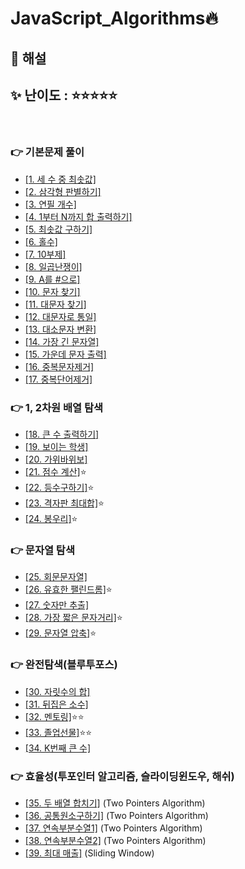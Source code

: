 # JavaScript_Algorithms🔥

## 👀 해설

## ✨ 난이도 : ⭐⭐⭐⭐⭐

<br/>

### 👉 기본문제 풀이

- [\[1. 세 수 중 최솟값\]](https://blog.naver.com/tlsgkdals71/222653941363)
- [\[2. 삼각형 판별하기\]](https://blog.naver.com/tlsgkdals71/222653948128)
- [\[3. 연필 개수\]](https://blog.naver.com/tlsgkdals71/222654064793)
- [\[4. 1부터 N까지 합 출력하기\]](https://blog.naver.com/tlsgkdals71/222654402322)
- [\[5. 최솟값 구하기\]](https://blog.naver.com/tlsgkdals71/222654448743)
- [\[6. 홀수\]](https://blog.naver.com/tlsgkdals71/222654520628)
- [\[7. 10부제\]](https://blog.naver.com/tlsgkdals71/222655561266)
- [\[8. 일곱난쟁이\]](https://blog.naver.com/tlsgkdals71/222656579186)
- [\[9. A를 #으로\]](https://blog.naver.com/tlsgkdals71/222657482640)
- [\[10. 문자 찾기\]](https://blog.naver.com/tlsgkdals71/222657547188)
- [\[11. 대문자 찾기\]](https://blog.naver.com/tlsgkdals71/222659766100)
- [\[12. 대문자로 통일\]](https://blog.naver.com/tlsgkdals71/222660970889)
- [\[13. 대소문자 변환\]](https://blog.naver.com/tlsgkdals71/222660990676)
- [\[14. 가장 긴 문자열\]](https://blog.naver.com/tlsgkdals71/222661023852)
- [\[15. 가운데 문자 출력\]](https://blog.naver.com/tlsgkdals71/222661882371)
- [\[16. 중복문자제거\]](https://blog.naver.com/tlsgkdals71/222663171710)
- [\[17. 중복단어제거\]](https://blog.naver.com/tlsgkdals71/222663209700)

### 👉 1, 2차원 배열 탐색

- [\[18. 큰 수 출력하기\]](https://blog.naver.com/tlsgkdals71/222664266048)
- [\[19. 보이는 학생\]](https://blog.naver.com/tlsgkdals71/222664498075)
- [\[20. 가위바위보\]](https://blog.naver.com/tlsgkdals71/222665228842)
- [\[21. 점수 계산\]](https://blog.naver.com/tlsgkdals71/222666188525)⭐
- [\[22. 등수구하기\]](https://blog.naver.com/tlsgkdals71/222667284458)⭐
- [\[23. 격자판 최대합\]](https://blog.naver.com/tlsgkdals71/222668079694)⭐
- [\[24. 봉우리\]](https://blog.naver.com/tlsgkdals71/222669361685)⭐

### 👉 문자열 탐색

- [\[25. 회문문자열\]](https://blog.naver.com/tlsgkdals71/222669899059)
- [\[26. 유효한 팰린드롬\]](https://blog.naver.com/tlsgkdals71/222670684584)⭐
- [\[27. 숫자만 추출\]](https://blog.naver.com/tlsgkdals71/222671347981)
- [\[28. 가장 짧은 문자거리\]](https://blog.naver.com/tlsgkdals71/222672815649)⭐
- [\[29. 문자열 압축\]](https://blog.naver.com/tlsgkdals71/222673486996)⭐

### 👉 완전탐색(블루투포스)

- [\[30. 자릿수의 합\]](https://blog.naver.com/tlsgkdals71/222673896777)
- [\[31. 뒤집은 소수\]](https://blog.naver.com/tlsgkdals71/222675583280)
- [\[32. 멘토링\]](https://blog.naver.com/tlsgkdals71/222676457427)⭐⭐
- [\[33. 졸업선물\]](https://blog.naver.com/tlsgkdals71/222678874621)⭐⭐
- [\[34. K번째 큰 수\]](https://blog.naver.com/tlsgkdals71/222679384187)

### 👉 효율성(투포인터 알고리즘, 슬라이딩윈도우, 해쉬)

- [\[35. 두 배열 합치기\]](https://blog.naver.com/tlsgkdals71/222680167936) (Two Pointers Algorithm)
- [\[36. 공통원소구하기\]](https://blog.naver.com/tlsgkdals71/222680710634) (Two Pointers Algorithm)
- [\[37. 연속부분수열1\]](https://blog.naver.com/tlsgkdals71/222685467080) (Two Pointers Algorithm)
- [\[38. 연속부분수열2\]](https://blog.naver.com/tlsgkdals71/222686274415) (Two Pointers Algorithm)
- [\[39. 최대 매출\]](https://blog.naver.com/tlsgkdals71/222687537585) (Sliding Window)
